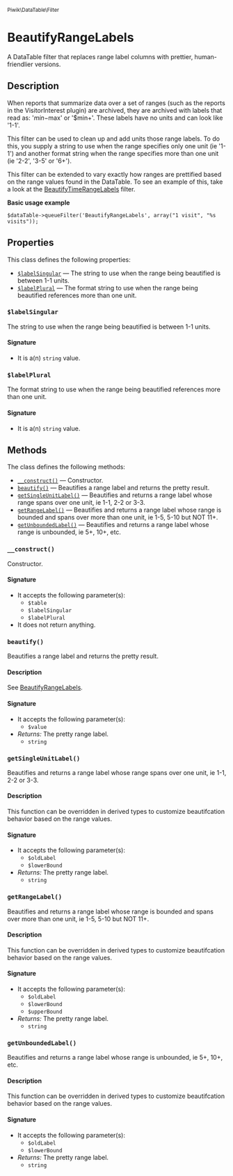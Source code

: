 <small>Piwik\DataTable\Filter</small>

BeautifyRangeLabels
===================

A DataTable filter that replaces range label columns with prettier, human-friendlier versions.

Description
-----------

When reports that summarize data over a set of ranges (such as the
reports in the VisitorInterest plugin) are archived, they are
archived with labels that read as: '$min-$max' or '$min+'. These labels
have no units and can look like '1-1'.

This filter can be used to clean up and add units those range labels. To
do this, you supply a string to use when the range specifies only
one unit (ie '1-1') and another format string when the range specifies
more than one unit (ie '2-2', '3-5' or '6+').

This filter can be extended to vary exactly how ranges are prettified based
on the range values found in the DataTable. To see an example of this,
take a look at the [BeautifyTimeRangeLabels](#) filter.

**Basic usage example**

    $dataTable->queueFilter('BeautifyRangeLabels', array("1 visit", "%s visits"));


Properties
----------

This class defines the following properties:

- [`$labelSingular`](#$labelsingular) &mdash; The string to use when the range being beautified is between 1-1 units.
- [`$labelPlural`](#$labelplural) &mdash; The format string to use when the range being beautified references more than one unit.

<a name="labelsingular" id="labelsingular"></a>
### `$labelSingular`

The string to use when the range being beautified is between 1-1 units.

#### Signature

- It is a(n) `string` value.

<a name="labelplural" id="labelplural"></a>
### `$labelPlural`

The format string to use when the range being beautified references more than one unit.

#### Signature

- It is a(n) `string` value.

Methods
-------

The class defines the following methods:

- [`__construct()`](#__construct) &mdash; Constructor.
- [`beautify()`](#beautify) &mdash; Beautifies a range label and returns the pretty result.
- [`getSingleUnitLabel()`](#getsingleunitlabel) &mdash; Beautifies and returns a range label whose range spans over one unit, ie 1-1, 2-2 or 3-3.
- [`getRangeLabel()`](#getrangelabel) &mdash; Beautifies and returns a range label whose range is bounded and spans over more than one unit, ie 1-5, 5-10 but NOT 11+.
- [`getUnboundedLabel()`](#getunboundedlabel) &mdash; Beautifies and returns a range label whose range is unbounded, ie 5+, 10+, etc.

<a name="__construct" id="__construct"></a>
### `__construct()`

Constructor.

#### Signature

- It accepts the following parameter(s):
    - `$table`
    - `$labelSingular`
    - `$labelPlural`
- It does not return anything.

<a name="beautify" id="beautify"></a>
### `beautify()`

Beautifies a range label and returns the pretty result.

#### Description

See [BeautifyRangeLabels](#).

#### Signature

- It accepts the following parameter(s):
    - `$value`
- _Returns:_ The pretty range label.
    - `string`

<a name="getsingleunitlabel" id="getsingleunitlabel"></a>
### `getSingleUnitLabel()`

Beautifies and returns a range label whose range spans over one unit, ie 1-1, 2-2 or 3-3.

#### Description

This function can be overridden in derived types to customize beautifcation
behavior based on the range values.

#### Signature

- It accepts the following parameter(s):
    - `$oldLabel`
    - `$lowerBound`
- _Returns:_ The pretty range label.
    - `string`

<a name="getrangelabel" id="getrangelabel"></a>
### `getRangeLabel()`

Beautifies and returns a range label whose range is bounded and spans over more than one unit, ie 1-5, 5-10 but NOT 11+.

#### Description

This function can be overridden in derived types to customize beautifcation
behavior based on the range values.

#### Signature

- It accepts the following parameter(s):
    - `$oldLabel`
    - `$lowerBound`
    - `$upperBound`
- _Returns:_ The pretty range label.
    - `string`

<a name="getunboundedlabel" id="getunboundedlabel"></a>
### `getUnboundedLabel()`

Beautifies and returns a range label whose range is unbounded, ie 5+, 10+, etc.

#### Description

This function can be overridden in derived types to customize beautifcation
behavior based on the range values.

#### Signature

- It accepts the following parameter(s):
    - `$oldLabel`
    - `$lowerBound`
- _Returns:_ The pretty range label.
    - `string`

